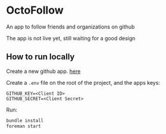 # OctoFollow

An app to follow friends and organizations on github

The app is not live yet, still waiting for a good design

## How to run locally

Create a new github app. [here](https://github.com/settings/applications/new)

Create a `.env` file on the root of the project, and the apps keys:

```
GITHUB_KEY=<Client ID>
GITHUB_SECRET=<Client Secret>
```

Run:
```bash
bundle install
foreman start
```



